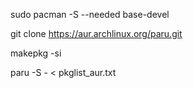 sudo pacman -S --needed base-devel

git clone https://aur.archlinux.org/paru.git

makepkg -si

paru -S - < pkglist_aur.txt

